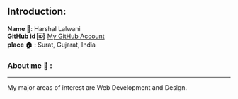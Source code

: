 ## Introduction:
**Name :name_badge:**:     Harshal Lalwani
<br>
**GitHub id :id:**: [My GitHub Account](https://github.com/harshal3700)
<br>
**place :house:** : Surat, Gujarat, India
### About me :boy: :
---
My major areas of interest are Web Development and Design.